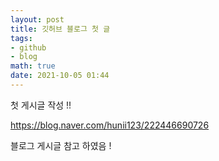 ```yaml
---
layout: post
title: 깃허브 블로그 첫 글
tags: 
- github
- blog
math: true
date: 2021-10-05 01:44
---
```


첫 게시글 작성 !!

https://blog.naver.com/hunii123/222446690726

블로그 게시글 참고 하였음 !

